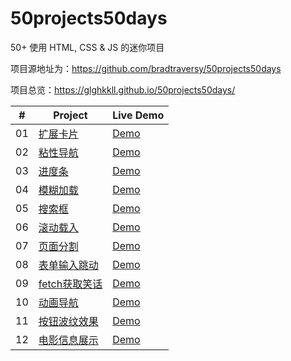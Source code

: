 # 50projects50days
50+ 使用 HTML, CSS &amp; JS 的迷你项目

项目源地址为：<https://github.com/bradtraversy/50projects50days>

项目总览：<https://glghkkll.github.io/50projects50days/>

|  #  | Project                                                                                                                     | Live Demo                          |
| :-: | --------------------------------------------------------------------------------------------------------------------------- | -----------------------------------|
| 01 | [扩展卡片](https://github.com/glghkkll/50projects50days/tree/main/expanding-cards)  | [Demo](https://glghkkll.github.io/50projects50days/expanding-cards)|
| 02 | [粘性导航](https://github.com/glghkkll/50projects50days/tree/main/sticky-navbar)  | [Demo](https://glghkkll.github.io/50projects50days/sticky-navbar)|
| 03 | [进度条](https://github.com/glghkkll/50projects50days/tree/main/progress-steps)  | [Demo](https://glghkkll.github.io/50projects50days/progress-steps)|
| 04 | [模糊加载](https://github.com/glghkkll/50projects50days/tree/main/blurry-loading)  | [Demo](https://glghkkll.github.io/50projects50days/blurry-loading)|
| 05 | [搜索框](https://github.com/glghkkll/50projects50days/tree/main/hidden-search)  | [Demo](https://glghkkll.github.io/50projects50days/hidden-search)|
| 06 | [滚动载入](https://github.com/glghkkll/50projects50days/tree/main/scroll-animation)  | [Demo](https://glghkkll.github.io/50projects50days/scroll-animation)|
| 07 | [页面分割](https://github.com/glghkkll/50projects50days/tree/main/split-landing-page)  | [Demo](https://glghkkll.github.io/50projects50days/split-landing-page)|
| 08 | [表单输入跳动](https://github.com/glghkkll/50projects50days/tree/main/form-input-wave)  | [Demo](https://glghkkll.github.io/50projects50days/form-input-wave)|
| 09 | [fetch获取笑话](https://github.com/glghkkll/50projects50days/tree/main/dad-jokes)  | [Demo](https://glghkkll.github.io/50projects50days/dad-jokes)|
| 10 | [动画导航](https://github.com/glghkkll/50projects50days/tree/main/animated-navigation)  | [Demo](https://glghkkll.github.io/50projects50days/animated-navigation)|
| 11 | [按钮波纹效果](https://github.com/glghkkll/50projects50days/tree/main/button-ripple-effect)  | [Demo](https://glghkkll.github.io/50projects50days/button-ripple-effect)|
| 12 | [电影信息展示](https://github.com/glghkkll/50projects50days/tree/main/movie-app)  | [Demo](https://glghkkll.github.io/50projects50days/movie-app)|